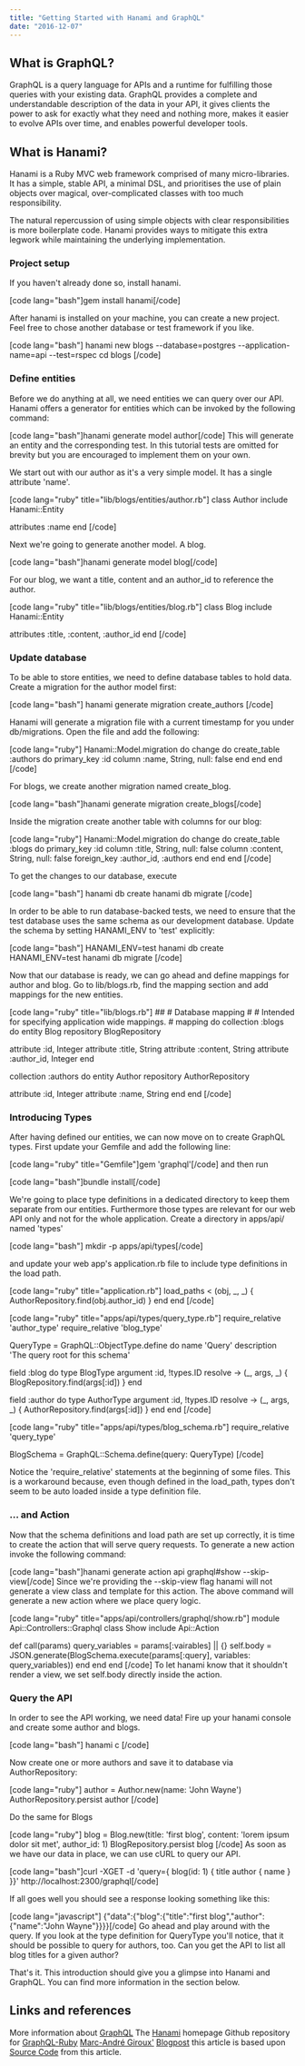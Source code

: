 ```yaml
---
title: "Getting Started with Hanami and GraphQL"
date: "2016-12-07"
---
```


## What is GraphQL?

GraphQL is a query language for APIs and a runtime for fulfilling those queries with your existing data. GraphQL provides a complete and understandable description of the data in your API, it gives clients the power to ask for exactly what they need and nothing more, makes it easier to evolve APIs over time, and enables powerful developer tools.

## What is Hanami?

Hanami is a Ruby MVC web framework comprised of many micro-libraries. It has a simple, stable API, a minimal DSL, and prioritises the use of plain objects over magical, over-complicated classes with too much responsibility.

The natural repercussion of using simple objects with clear responsibilities is more boilerplate code. Hanami provides ways to mitigate this extra legwork while maintaining the underlying implementation.

### Project setup

If you haven't already done so, install hanami.

\[code lang="bash"\]gem install hanami\[/code\]

After hanami is installed on your machine, you can create a new project. Feel free to chose another database or test framework if you like.

\[code lang="bash"\] hanami new blogs --database=postgres --application-name=api --test=rspec cd blogs \[/code\]

### Define entities

Before we do anything at all, we need entities we can query over our API. Hanami offers a generator for entities which can be invoked by the following command:

\[code lang="bash"\]hanami generate model author\[/code\] This will generate an entity and the corresponding test. In this tutorial tests are omitted for brevity but you are encouraged to implement them on your own.

We start out with our author as it's a very simple model. It has a single attribute 'name'.

\[code lang="ruby" title="lib/blogs/entities/author.rb"\] class Author include Hanami::Entity

attributes :name end \[/code\]

Next we're going to generate another model. A blog.

\[code lang="bash"\]hanami generate model blog\[/code\]

For our blog, we want a title, content and an author\_id to reference the author.

\[code lang="ruby" title="lib/blogs/entities/blog.rb"\] class Blog include Hanami::Entity

attributes :title, :content, :author\_id end \[/code\]

### Update database

To be able to store entities, we need to define database tables to hold data. Create a migration for the author model first:

\[code lang="bash"\] hanami generate migration create\_authors \[/code\]

Hanami will generate a migration file with a current timestamp for you under db/migrations. Open the file and add the following:

\[code lang="ruby"\] Hanami::Model.migration do change do create\_table :authors do primary\_key :id column :name, String, null: false end end end \[/code\]

For blogs, we create another migration named create\_blog.

\[code lang="bash"\]hanami generate migration create\_blogs\[/code\]

Inside the migration create another table with columns for our blog:

\[code lang="ruby"\] Hanami::Model.migration do change do create\_table :blogs do primary\_key :id column :title, String, null: false column :content, String, null: false foreign\_key :author\_id, :authors end end end \[/code\]

To get the changes to our database, execute

\[code lang="bash"\] hanami db create hanami db migrate \[/code\]

In order to be able to run database-backed tests, we need to ensure that the test database uses the same schema as our development database. Update the schema by setting HANAMI\_ENV to 'test' explicitly:

\[code lang="bash"\] HANAMI\_ENV=test hanami db create HANAMI\_ENV=test hanami db migrate \[/code\]

Now that our database is ready, we can go ahead and define mappings for author and blog. Go to lib/blogs.rb, find the mapping section and add mappings for the new entities.

\[code lang="ruby" title="lib/blogs.rb"\] ## # Database mapping # # Intended for specifying application wide mappings. # mapping do collection :blogs do entity Blog repository BlogRepository

attribute :id, Integer attribute :title, String attribute :content, String attribute :author\_id, Integer end

collection :authors do entity Author repository AuthorRepository

attribute :id, Integer attribute :name, String end end \[/code\]

### Introducing Types

After having defined our entities, we can now move on to create GraphQL types. First update your Gemfile and add the following line:

\[code lang="ruby" title="Gemfile"\]gem 'graphql'\[/code\] and then run

\[code lang="bash"\]bundle install\[/code\]

We're going to place type definitions in a dedicated directory to keep them separate from our entities. Furthermore those types are relevant for our web API only and not for the whole application. Create a directory in apps/api/ named 'types'

\[code lang="bash"\] mkdir -p apps/api/types\[/code\]

and update your web app's application.rb file to include type definitions in the load path.

\[code lang="ruby" title="application.rb"\] load\_paths < (obj, \_, \_) { AuthorRepository.find(obj.author\_id) } end end \[/code\]

\[code lang="ruby" title="apps/api/types/query\_type.rb"\] require\_relative 'author\_type' require\_relative 'blog\_type'

QueryType = GraphQL::ObjectType.define do name 'Query' description 'The query root for this schema'

field :blog do type BlogType argument :id, !types.ID resolve -> (\_, args, \_) { BlogRepository.find(args\[:id\]) } end

field :author do type AuthorType argument :id, !types.ID resolve -> (\_, args, \_) { AuthorRepository.find(args\[:id\]) } end end \[/code\]

\[code lang="ruby" title="apps/api/types/blog\_schema.rb"\] require\_relative 'query\_type'

BlogSchema = GraphQL::Schema.define(query: QueryType) \[/code\]

Notice the 'require\_relative' statements at the beginning of some files. This is a workaround because, even though defined in the load\_path, types don't seem to be auto loaded inside a type definition file.

### ... and Action

Now that the schema definitions and load path are set up correctly, it is time to create the action that will serve query requests. To generate a new action invoke the following command:

\[code lang="bash"\]hanami generate action api graphql#show --skip-view\[/code\] Since we're providing the --skip-view flag hanami will not generate a view class and template for this action. The above command will generate a new action where we place query logic.

\[code lang="ruby" title="apps/api/controllers/graphql/show.rb"\] module Api::Controllers::Graphql class Show include Api::Action

def call(params) query\_variables = params\[:vairables\] || {} self.body = JSON.generate(BlogSchema.execute(params\[:query\], variables: query\_variables)) end end end \[/code\] To let hanami know that it shouldn't render a view, we set self.body directly inside the action.

### Query the API

In order to see the API working, we need data! Fire up your hanami console and create some author and blogs.

\[code lang="bash"\] hanami c \[/code\]

Now create one or more authors and save it to database via AuthorRepository:

\[code lang="ruby"\] author = Author.new(name: 'John Wayne') AuthorRepository.persist author \[/code\]

Do the same for Blogs

\[code lang="ruby"\] blog = Blog.new(title: 'first blog', content: 'lorem ipsum dolor sit met', author\_id: 1) BlogRepository.persist blog \[/code\] As soon as we have our data in place, we can use cURL to query our API.

\[code lang="bash"\]curl -XGET -d 'query={ blog(id: 1) { title author { name } }}' http://localhost:2300/graphql\[/code\]

If all goes well you should see a response looking something like this:

\[code lang="javascript"\] {"data":{"blog":{"title":"first blog","author":{"name":"John Wayne"}}}}\[/code\] Go ahead and play around with the query. If you look at the type definition for QueryType you'll notice, that it should be possible to query for authors, too. Can you get the API to list all blog titles for a given author?

That's it. This introduction should give you a glimpse into Hanami and GraphQL. You can find more information in the section below.

## Links and references

More information about [GraphQL](http://graphql.org) The [Hanami](http://hanamirb.org) homepage Github repository for [GraphQL-Ruby](https://github.com/rmosolgo/graphql-ruby) [Marc-André Giroux'](https://plus.google.com/103412889445491341044?rel=author) [Blogpost](http://mgiroux.me/2015/getting-started-with-rails-graphql-relay/) this article is based upon [Source Code](https://github.com/cedricwider/graphql-hanami-poc) from this article.
